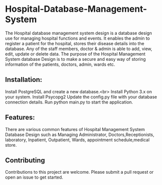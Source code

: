 # Hospital-Database-Management-System
The Hospital database management system design is a database design use for managing hospital functions and events. It enables the admin to register a patient for 
the hospital, stores their disease details into the database. Any of the staff members, doctor & admin is able to add, view, edit, update or delete data.
The purpose of the Hospital Management System database Design is to make a secure and easy way of storing information of the patients, doctors, admin, wards etc.

## Installation:
Install PostgreSQL and create a new database.<br\>
Install Python 3.x on your system.
Install Psycopg2
Update the config.py file with your database connection details.
Run python main.py to start the application.

## Features:
There are various common features of Hospital Management System Database Design such as Managing Administrator, Doctors,Receptionists, laboratory, 
Inpatient, Outpatient, Wards, appointment schedule,medical store.

## Contributing
Contributions to this project are welcome. Please submit a pull request or open an issue to get started.
